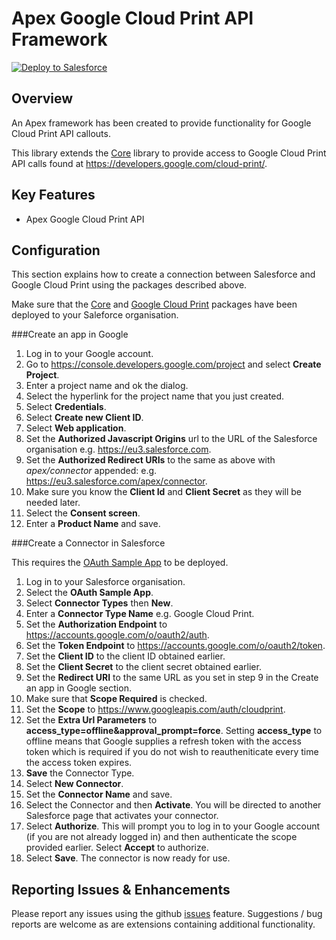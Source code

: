 Apex Google Cloud Print API Framework
=====================================

<a href="https://githubsfdeploy.herokuapp.com?owner=financialforcedev&repo=ffhttp-googlecloudprint">
    <img alt="Deploy to Salesforce"
        src="https://raw.githubusercontent.com/afawcett/githubsfdeploy/master/src/main/webapp/resources/img/deploy.png">
</a>

Overview
--------

An Apex framework has been created to provide functionality for Google Cloud Print API callouts. 

This library extends the [Core](https://github.com/financialforcedev/ffhttp-core) library to provide access to Google Cloud Print API calls found at https://developers.google.com/cloud-print/.

Key Features
------------

+ Apex Google Cloud Print API


Configuration
-------------

This section explains how to create a connection between Salesforce and Google Cloud Print using the packages described above.

Make sure that the [Core](https://githubsfdeploy.herokuapp.com?owner=financialforcedev&repo=ffhttp-core) and [Google Cloud Print](https://githubsfdeploy.herokuapp.com?owner=financialforcedev&repo=ffhttp-googlecloudprint) packages have been deployed to your Saleforce organisation.

###Create an app in Google

1. Log in to your Google account.
2. Go to https://console.developers.google.com/project and select **Create Project**.
3. Enter a project name and ok the dialog.
4. Select the hyperlink for the project name that you just created.
5. Select **Credentials**.
6. Select **Create new Client ID**.
7. Select **Web application**.
8. Set the **Authorized Javascript Origins** url to the URL of the Salesforce organisation e.g. https://eu3.salesforce.com.
9. Set the **Authorized Redirect URIs** to the same as above with *apex/connector* appended: e.g. https://eu3.salesforce.com/apex/connector.
10. Make sure you know the **Client Id** and **Client Secret** as they will be needed later.
11. Select the **Consent screen**.
12. Enter a **Product Name** and save.

###Create a Connector in Salesforce

This requires the [OAuth Sample App](https://githubsfdeploy.herokuapp.com?owner=financialforcedev&repo=ffhttp-core-samples) to be deployed.

1. Log in to your Salesforce organisation.
2. Select the **OAuth Sample App**.
3. Select **Connector Types** then **New**.
4. Enter a **Connector Type Name** e.g. Google Cloud Print.
5. Set the **Authorization Endpoint** to https://accounts.google.com/o/oauth2/auth. 
6. Set the **Token Endpoint** to https://accounts.google.com/o/oauth2/token.
7. Set the **Client ID** to the client ID obtained earlier.
8. Set the **Client Secret** to the client secret obtained earlier.
9. Set the **Redirect URI** to the same URL as you set in step 9 in the Create an app in Google section.
10. Make sure that **Scope Required** is checked.
11. Set the **Scope** to https://www.googleapis.com/auth/cloudprint.
12. Set the **Extra Url Parameters** to **access_type=offline&approval_prompt=force**. Setting **access_type** to offline means that Google supplies a refresh token with the access token which is required if you do not wish to reautheniticate every time the access token expires.
13. **Save** the Connector Type.
14. Select **New Connector**.
15. Set the **Connector Name** and save. 
16. Select the Connector and then **Activate**. You will be directed to another Salesforce page that activates your connector.
17. Select **Authorize**. This will prompt you to log in to your Google account (if you are not already logged in) and then authenticate the scope provided earlier. Select **Accept** to authorize. 
18. Select **Save**. The connector is now ready for use.

Reporting Issues & Enhancements
-------------------------------

Please report any issues using the github [issues](https://github.com/financialforcedev/ffhttp-googlecloudprint/issues) feature. Suggestions / bug reports are welcome as are extensions containing additional functionality.
